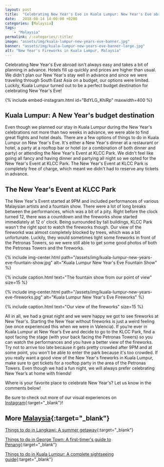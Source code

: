 ```yaml
---
layout: post
title:  "Celebrating New Year's Eve in Kuala Lumpur: New Year's Eve abroad on a budget"
date:   2018-08-14 14:00:00 +0200
categories: [Malaysia]
tags:
    - "Malaysia"
permalink: /:categories/:title/
image: "assets/img/kuala-lumpur-new-years-eve-banner.jpg"
banner: "assets/img/kuala-lumpur-new-years-eve-banner-large.jpg"
alt: "New Year's Fireworks in Kuala Lumpur, Malaysia"
---
```


Celebrating New Year's Eve abroad isn't always easy and takes a bit of planning in advance. Hotels fill up quickly and prices are higher than usual. We didn't plan our New Year's stay well in advance and since we were traveling through South East Asia on a budget, our options were limited. Luckily, Kuala Lumpur turned out to be a perfect budget destination for celebrating New Year's Eve! 

{% include embed-instagram.html id="BdYLG_KhiRp" maxwidth=400 %}

## Kuala Lumpur: A New Year's budget destination

Even though we planned our stay in Kuala Lumpur during the New Year's celebrations not more than two weeks in advance, we were able to find great flights and hotel deals. There are a few options of things to do in Kuala Lumpur on New Year's Eve. It's either a New Year's dinner at a restaurant or hotel, a party at a rooftop bar or hotel (or a combination of both dinner and party) or attending the New Year's Event at KLCC Park. We didn't feel like going all fancy and having dinner and partying all night so we opted for the New Year's Event at KLCC Park. The New Year's Event at KLCC Park is completely free of charge, which meant we didn't had to reserve any tickets in advance. 

## The New Year's Event at KLCC Park

The New Year's Event started at 9PM and included performances of various Malaysian artists and a fountain show. There were a lot of long breaks between the performances, which was a bit of a pity. Right before the clock turned 12, there was a countdown and the fireworks show started immediately at 12 o' clock. Being surrounded by tall buildings, KLCC Park wasn't the right spot to watch the fireworks though. Our view of the fireworkd was almost completely blocked by trees, which was a bit unfortunate. Luckily, they would sometimes light some fireworks in front of the Petronas Towers, so we were still able to get some good photos of both the Petronas Towers and the fireworks. 

{% include img-center.html path="/assets/img/kuala-lumpur-new-years-eve-fountain-show.jpg" alt="Kuala Lumpur New Year's Eve Fountain Show" %}

{% include caption.html text="The fountain show from our point of view" size=15 %}

{% include img-center.html path="/assets/img/kuala-lumpur-new-years-eve-fireworks.jpg" alt="Kuala Lumpur New Year's Eve Fireworks" %}

{% include caption.html text="Our view of the fireworks" size=15 %}

All in all, we had a great night and we were happy we got to see fireworks at New Year's. Starting the New Year without fireworks is just a weird feeling (we once experienced this when we were in Valencia). If you’re ever in Kuala Lumpur at New Year’s Eve and decide to go to the KLCC Park, find a spot facing the stage (with your back facing the Petronas Towers) so you can watch the performances and you have a better view of the fireworks. Try not to arrive too late because it gets pretty crowded after 9PM and at some point, you won't be able to enter the park because it's too crowded. If you really want a good view of the New Year's fireworks in Kuala Lumpur, make sure to get tickets for a rooftop party in the area of the Petronas Towers. Even though we had a fun night, we will always prefer celebrating New Year’s at home with friends! 

Where is your favorite place to celebrate New Year's? Let us know in the comments below!

Be sure to check out more of our visual experiences on [Instagram][instagram]{:target="_blank"}!

## More [Malaysia][malaysia]{:target="_blank"}

[Things to do in Langkawi: A summer getaway][langkawi]{:target="_blank"}

[Things to do in George Town: A first-timer's guide to Penang][george town]{:target="_blank"}

[Things to do in Kuala Lumpur: A complete sightseeing guide][kuala lumpur]{:target="_blank"}

[langkawi]: https://kipamojo.world/malaysia/Things-to-do-in-Langkawi-A-summer-getaway/ 
[george town]: https://kipamojo.world/malaysia/Things-to-do-in-George-Town-A-first-timers-guide-to-Penang/ 
[kuala lumpur]: https://kipamojo.world/malaysia/Things-to-do-in-Kuala-Lumpur-A-complete-sightseeing-guide/ 
[malaysia]: https://kipamojo.world/tags.html#malaysia

[instagram]: https://instagram.com/kipamojo

